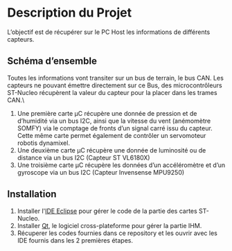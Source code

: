 # Description du Projet
L’objectif est de récupérer sur le PC Host les informations de différents capteurs.

## Schéma d’ensemble
Toutes les informations vont transiter sur un bus de terrain, le bus CAN.
Les capteurs ne pouvant émettre directement sur ce Bus, des microcontrôleurs ST-Nucleo récupèrent la valeur du capteur pour la placer dans les trames CAN.\

1. Une première carte µC récupère une donnée de pression et de d’humidité via un bus I2C, ainsi que la vitesse du vent (anémomètre SOMFY) via le comptage de fronts d’un signal carré issu du capteur. Cette même carte permet également de contrôler un servomoteur robotis dynamixel.
2. Une deuxième carte µC récupère une donnée de luminosité ou de distance via un bus I2C (Capteur ST VL6180X)
3. Une troisième carte µC récupère les données d’un accéléromètre et d’un gyroscope via un bus I2C (Capteur Invensense MPU9250)

## Installation
1. Installer l'[IDE Eclipse](https://www.eclipse.org/downloads/) pour gérer le code de la partie des cartes ST-Nucleo.
2. Installer [Qt](https://www.qt.io/download), le logiciel cross-plateforme pour gérer la partie IHM.
3. Récuperer les codes fournies dans ce repository et les ouvrir avec les IDE fournis dans les 2 premières étapes.
